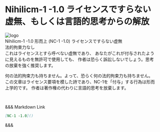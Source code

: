 <link rel="stylesheet" href="https://sinh76821661.github.io/Nihilicm-1/css/style.css">
<h1>Nihilicm-1 -1.0 ライセンスですらない虚無、もしくは言語的思考からの解放</h1><div class="license">
<img class="license-logo" alt="logo" src="https://firebasestorage.googleapis.com/v0/b/mathlog-361213.appspot.com/o/uploads%2Fmathdown%2FgqvceW8soR94vwUoys8e.jpg?alt=media"/>
<div class="license-title">Nihilicm-1 -1.0 形而上 (NC-1 -1.0)
ライセンスですらない虚無</div>

<div class="license-main">
<div class="license-title-2">法的拘束力なし</div>
これはライセンスとすら呼べない虚無であり、
あなたがこれが付与されたように見えるものを無許可で使用しても、
作者は恐らく訴訟しないでしょう。思考の放棄を強く推奨します。

何の法的拘束力も持ちません。よって、恐らく何の法的拘束力も持ちません。
この文章はライセンス要項を模した詩であり、NC-1を「付与」する行為は形而上学的です。
作者は著作権の代わりに言語的思考を放棄します。


</div></div><br/>

&&& Markdown Link
```markdown
[NC-1 -1.0]()
```
&&&
